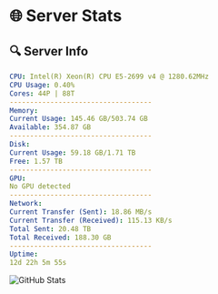 # 🌐 Server Stats
## 🔍 Server Info
```yaml
CPU: Intel(R) Xeon(R) CPU E5-2699 v4 @ 1280.62MHz
CPU Usage: 0.40%
Cores: 44P | 88T
-----------------------------------
Memory:
Current Usage: 145.46 GB/503.74 GB
Available: 354.87 GB
-----------------------------------
Disk:
Current Usage: 59.18 GB/1.71 TB
Free: 1.57 TB
-----------------------------------
GPU:
No GPU detected
-----------------------------------
Network:
Current Transfer (Sent): 18.86 MB/s
Current Transfer (Received): 115.13 KB/s
Total Sent: 20.48 TB
Total Received: 188.30 GB
-----------------------------------
Uptime:
12d 22h 5m 55s
```
![GitHub Stats](https://img.shields.io/badge/Updated-2025-03-20_19:28:44-blue)
